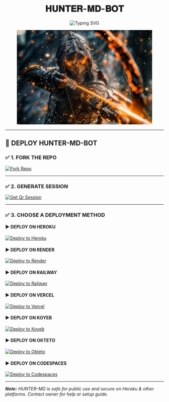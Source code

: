 <h1 align="center">𝐇𝐔𝐍𝐓𝐄𝐑-𝐌𝐃-𝐁𝐎𝐓</h1>

<p align="center"> 
<img src="https://readme-typing-svg.demolab.com?font=Black+Ops+One&size=50&pause=1000&color=1BAFBAFF&center=true&width=910&height=100&lines=HUNTER+THE+BOT+WHATSAPP;MULTI+SERVICE+REVOLUTIONIZE;BOT+DATING+2025+SAFE+FREE" alt="Typing SVG" />
</p>

<p align="center">
<img alt="HUNTER BOT" height="300" src="https://raw.githubusercontent.com/WISDOMHUNTER01/HUNTER-MD-BOT-/refs/heads/main/media/menu.jpg">
</p>


---

## 🚀 DEPLOY HUNTER-MD-BOT

### ✅ 1. FORK THE REPO

<a href="https://github.com/WISDOMHUNTER01/HUNTER-MD-BOT-/fork"><img title="Fork Repo" src="https://img.shields.io/badge/FORK-REPO-red?style=for-the-badge&logo=github" /></a>

---

### ✅ 2. GENERATE SESSION

<a href="https://getsession-9a04ec726730.herokuapp.com/"><img title="Get Qr Session" src="https://img.shields.io/badge/SESSION-ID-red?style=for-the-badge&logo=whatsapp" /></a>

---

### ✅ 3. CHOOSE A DEPLOYMENT METHOD

#### ▶️ DEPLOY ON HEROKU

<a href="https://dashboard.heroku.com/new?template=https://github.com/WISDOMHUNTER01/HUNTER-MD-BOT-">
<img alt="Deploy to Heroku" src="https://img.shields.io/badge/DEPLOY-HEROKU-purple?style=for-the-badge&logo=heroku" />
</a>

#### ▶️ DEPLOY ON RENDER

<a href="https://render.com">
<img alt="Deploy to Render" src="https://img.shields.io/badge/DEPLOY-RENDER-blue?style=for-the-badge&logo=render" />
</a>

#### ▶️ DEPLOY ON RAILWAY

<a href="https://railway.app">
<img alt="Deploy to Railway" src="https://img.shields.io/badge/DEPLOY-RAILWAY-1f1f1f?style=for-the-badge&logo=railway" />
</a>

#### ▶️ DEPLOY ON VERCEL

<a href="https://vercel.com/import">
<img alt="Deploy to Vercel" src="https://img.shields.io/badge/DEPLOY-VERCEL-black?style=for-the-badge&logo=vercel" />
</a>

#### ▶️ DEPLOY ON KOYEB

<a href="https://app.koyeb.com/">
<img alt="Deploy to Koyeb" src="https://img.shields.io/badge/DEPLOY-KOYEB-003ECB?style=for-the-badge&logo=koyeb" />
</a>

#### ▶️ DEPLOY ON OKTETO

<a href="https://okteto.com">
<img alt="Deploy to Okteto" src="https://img.shields.io/badge/DEPLOY-OKTETO-2DAADF?style=for-the-badge&logo=okteto" />
</a>

#### ▶️ DEPLOY ON CODESPACES

<a href="https://github.com/codespaces">
<img alt="Deploy to Codespaces" src="https://img.shields.io/badge/DEPLOY-CODESPACES-green?style=for-the-badge&logo=github" />
</a>

---



_**Note:** HUNTER-MD is safe for public use and secure on Heroku & other platforms. Contact owner for help or setup guide._
